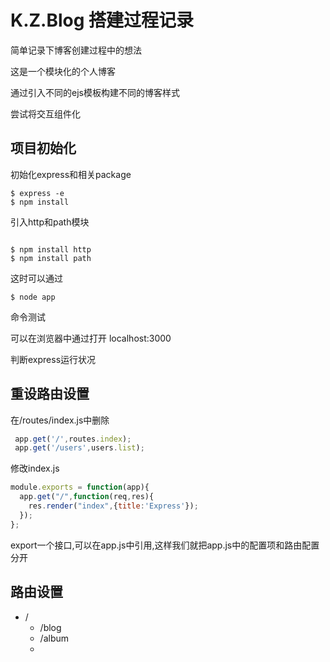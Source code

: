 # K.Z.Blog 搭建过程记录  

简单记录下博客创建过程中的想法

这是一个模块化的个人博客

通过引入不同的ejs模板构建不同的博客样式

尝试将交互组件化


## 项目初始化

初始化express和相关package
```
$ express -e
$ npm install

```

引入http和path模块
```

$ npm install http
$ npm install path

```

这时可以通过
```
$ node app
```

命令测试

可以在浏览器中通过打开 localhost:3000

判断express运行状况


## 重设路由设置

在/routes/index.js中删除
```javascript
 app.get('/',routes.index);
 app.get('/users',users.list);
```

修改index.js

```javascript
module.exports = function(app){
  app.get("/",function(req,res){
    res.render("index",{title:'Express'});
  });
};

```

export一个接口,可以在app.js中引用,这样我们就把app.js中的配置项和路由配置分开


## 路由设置

- /
  - /blog
  - /album
  -
